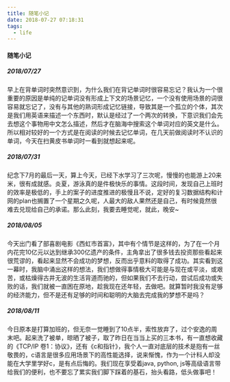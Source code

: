 ```yaml
---
title: 随笔小记
date: 2018-07-27 07:18:31
tags:
  - life
---
```


#### 随笔小记

##### 2018/07/27
早上在背单词时突然意识到，为什么我们在背记单词时很容易忘记？我认为一个很重要的原因是单纯的记单词没有形成上下文的场景记忆，一个没有使用场景的词很容易就忘记了，没有与其他的熟词形成记忆链接，导致其是一个孤立的个体，其次是我们用英语来描述一个东西时，默认是经过了一个两次的转换，下意识我们会先去想这个事物用中文怎么描述，然后才在脑海中搜索这个单词对应的英文是什么。所以相对较好的一个方式是在阅读的时候去记忆单词，在几天前做阅读时不认识的单词，今天在扫黄皮书单词时一看到就想起来呢。

##### 2018/07/31
纪念下7月的最后一天，算上今天，已经下水学习了三次呢，慢慢的也能游上20来米，很有成就感。炎夏，游泳真的是件极快乐的事情。这段时间，发现自己上班时的效率是极低的，手上的案子的进度推进的极慢且不说，定好的复习数据结构和计网的plan也搁置了一个星期之久呢，人最大的敌人果然还是自己，有时候竟然很难去兑现给自己的承诺。那么此刻，我要去睡觉呢，就此，晚安~

##### 2018/08/05
今天出门看了部喜剧电影《西虹市首富》，其中有个情节是这样的，为了在一个月内花完10亿元以达到继承300亿遗产的条件，主角拿出了很多钱去投资那些看起来很荒谬的，看起来显然不会成功的梦想，反而出乎意料的取得了成功。其实看到这一幕时，我脑中涌出这样的想法，我们想做得事情极大可能是与现在或平淡，或艰苦，或枯燥得古井无波的生活背道而驰的，但如果我们不去行动，尝试后成功或失败的话，我们就被一直困在原地，趁我现在还年轻，去做吧。就算暂时我没有足够的经济能力，但不是还有足够的时间和聪明的大脑去完成我的梦想不是吗？

##### 2018/08/11
今日原本是打算加班的，但无奈一觉睡到了10点半，索性放弃了，过个安逸的周末吧。起来洗了被单，晾晒了被子，取了昨日在当当上买的三本书，有一直想收藏的《TCP/IP 卷1：协议》，还有《c和指针》，我个人一直对底层的技术是抱有一丝敬畏的，c语言是很多应用场景下的高性能选择，说来惭愧，作为一个计科人却没能在大学里学好c，是有点后悔的。我们现在享受着java, python, js等高级语言带给我们的便利，也不要忘了累实我们脚下踩着的基石，抬头看路，低头做事吧！